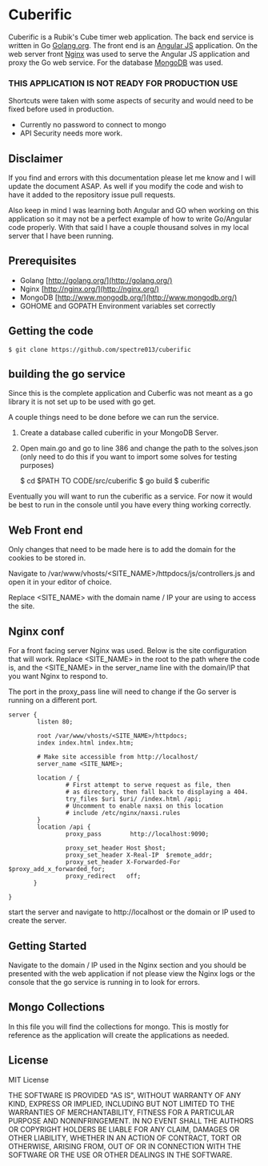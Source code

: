 # Cuberific

Cuberific is a Rubik's Cube timer web application. The back end service is written in Go [Golang.org](http://Golang.org/). The front end is an [Angular JS](https://angularjs.org/) application. On the web server front [Nginx](https://nginx.org/) was used to serve the Angular JS application and proxy the Go web service. For the database [MongoDB](http://www.mongodb.org/) was used. 

### THIS APPLICATION IS NOT READY FOR PRODUCTION USE

Shortcuts were taken with some aspects of security and would need to be fixed before used in production. 

-	Currently no password to connect to mongo
-	API Security needs more work.  

## Disclaimer

If you find and errors with this documentation please let me know and I will update the document ASAP. As well if you modify the code and wish to have it added to the repository issue pull requests. 

Also keep in mind I was learning both Angular and GO when working on this application so it may not be a perfect example of how to write Go/Angular code properly. With that said I have a couple thousand solves in my local server that I have been running.  

## Prerequisites

- 	Golang [http://golang.org/](http://golang.org/)
-	Nginx [http://nginx.org/](http://nginx.org/)
-	MongoDB [http://www.mongodb.org/](http://www.mongodb.org/)
-	GOHOME and GOPATH Environment variables set correctly

## Getting the code

	$ git clone https://github.com/spectre013/cuberific

## building the go service

Since this is the complete application and Cuberfic was not meant as a go library it is not set up to be used with go get. 

A couple things need to be done before we can run the service. 

1.	Create a database called cuberific in your MongoDB Server.
2.	Open main.go and go to line 386 and change the path to the solves.json (only need to do this if you want to import some solves for testing purposes)

	$ cd $PATH TO CODE/src/cuberific
	$ go build
	$ cuberific

Eventually you will want to run the cuberific as a service. For now it would be best to run in the console until you have every thing working correctly.

## Web Front end

Only changes that need to be made here is to add the domain for the cookies to be stored in. 

Navigate to /var/www/vhosts/<SITE_NAME>/httpdocs/js/controllers.js and open it in your editor of choice. 

Replace <SITE_NAME> with the domain name / IP your are using to access the site.

## Nginx conf

For a front facing server Nginx was used. Below is the site configuration that will work. Replace <SITE_NAME> in the root to the path where the code is, and the <SITE_NAME> in the server_name line with the domain/IP that you want Nginx to respond to. 

The port in the proxy_pass line will need to change if the Go server is running on a different port.

	server {
	        listen 80;

	        root /var/www/vhosts/<SITE_NAME>/httpdocs;
	        index index.html index.htm;

	        # Make site accessible from http://localhost/
	        server_name <SITE_NAME>;

	        location / {
	                # First attempt to serve request as file, then
	                # as directory, then fall back to displaying a 404.
	                try_files $uri $uri/ /index.html /api;
	                # Uncomment to enable naxsi on this location
	                # include /etc/nginx/naxsi.rules
	        }
	        location /api {
	                proxy_pass        http://localhost:9090;

	                proxy_set_header Host $host;
	                proxy_set_header X-Real-IP  $remote_addr;
	                proxy_set_header X-Forwarded-For $proxy_add_x_forwarded_for;
	                proxy_redirect   off;
	       }

	}


start the server and navigate to http://localhost or the domain or IP used to create the server. 

## Getting Started

Navigate to the domain / IP used in the Nginx section and you should be presented with the web application if not please view the Nginx logs or the console that the go service is running in to look for errors. 


## Mongo Collections

In this file you will find the collections for mongo. This is mostly for reference as the application will create the applications as needed. 

## License 

MIT License

THE SOFTWARE IS PROVIDED "AS IS", WITHOUT WARRANTY OF ANY KIND, EXPRESS OR
IMPLIED, INCLUDING BUT NOT LIMITED TO THE WARRANTIES OF MERCHANTABILITY,
FITNESS FOR A PARTICULAR PURPOSE AND NONINFRINGEMENT. IN NO EVENT SHALL THE
AUTHORS OR COPYRIGHT HOLDERS BE LIABLE FOR ANY CLAIM, DAMAGES OR OTHER
LIABILITY, WHETHER IN AN ACTION OF CONTRACT, TORT OR OTHERWISE, ARISING FROM,
OUT OF OR IN CONNECTION WITH THE SOFTWARE OR THE USE OR OTHER DEALINGS IN
THE SOFTWARE.